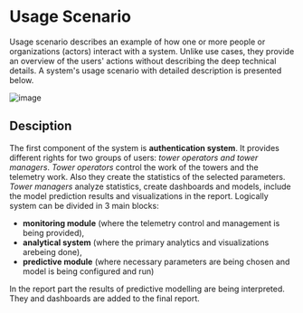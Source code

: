 # Usage Scenario

Usage scenario describes an example of how one or more people or organizations (actors) interact with a system. Unlike use cases, they provide an overview of the users' actions without describing the deep technical details. A system's usage scenario with detailed description is presented below.

![image](https://user-images.githubusercontent.com/58341842/151179719-1d697dd8-43fc-4d44-bfdb-c6eda43ca7dc.png)

## Desciption

The first component of the system is **authentication system**. It provides different rights for two groups of users: _tower operators and tower managers_. _Tower operators_ control the work of the towers and the telemetry work. Also they create the statistics of the selected parameters. _Tower managers_ analyze statistics, create dashboards and models, include the model prediction results and visualizations in the report.
Logically system can be divided in 3 main blocks: 
- **monitoring module** (where the telemetry control and management is being provided),
- **analytical system** (where the primary analytics and visualizations arebeing done), 
- **predictive module** (where necessary parameters are being chosen and model is being configured and run)

In the report part the results of predictive modelling are being interpreted. They and dashboards are added to the final report.

